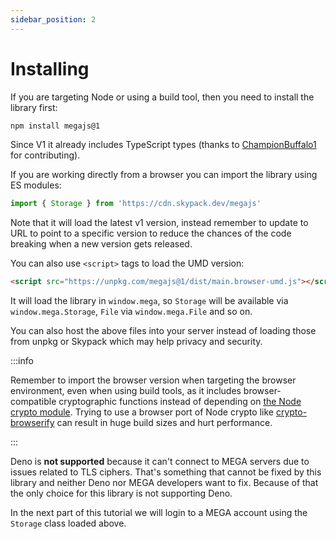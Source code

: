 ```yaml
---
sidebar_position: 2
---
```


# Installing

If you are targeting Node or using a build tool, then you need to install the library first:

```bash npm2yarn
npm install megajs@1
```

Since V1 it already includes TypeScript types (thanks to [ChampionBuffalo1](https://github.com/ChampionBuffalo1) for contributing).

If you are working directly from a browser you can import the library using ES modules:

```js
import { Storage } from 'https://cdn.skypack.dev/megajs'
```

Note that it will load the latest v1 version, instead remember to update to URL to point to a specific version to reduce the chances of the code breaking when a new version gets released.

You can also use `<script>` tags to load the UMD version:

```html
<script src="https://unpkg.com/megajs@1/dist/main.browser-umd.js"></script>
```

It will load the library in `window.mega`, so `Storage` will be available via `window.mega.Storage`, `File` via `window.mega.File` and so on.

You can also host the above files into your server instead of loading those from unpkg or Skypack which may help privacy and security.

:::info

Remember to import the browser version when targeting the browser environment, even when using build tools, as it includes browser-compatible cryptographic functions instead of depending on [the Node crypto module](https://nodejs.org/api/crypto.html). Trying to use a browser port of Node crypto like [crypto-browserify](https://www.npmjs.com/package/crypto-browserify) can result in huge build sizes and hurt performance.

:::

Deno is **not supported** because it can't connect to MEGA servers due to issues related to TLS ciphers. That's something that cannot be fixed by this library and neither Deno nor MEGA developers want to fix. Because of that the only choice for this library is not supporting Deno.

In the next part of this tutorial we will login to a MEGA account using the `Storage` class loaded above.
